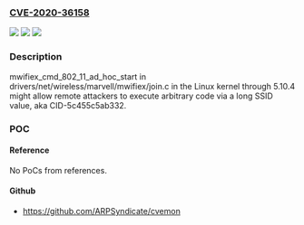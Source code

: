 ### [CVE-2020-36158](https://cve.mitre.org/cgi-bin/cvename.cgi?name=CVE-2020-36158)
![](https://img.shields.io/static/v1?label=Product&message=n%2Fa&color=blue)
![](https://img.shields.io/static/v1?label=Version&message=n%2Fa&color=blue)
![](https://img.shields.io/static/v1?label=Vulnerability&message=n%2Fa&color=brighgreen)

### Description

mwifiex_cmd_802_11_ad_hoc_start in drivers/net/wireless/marvell/mwifiex/join.c in the Linux kernel through 5.10.4 might allow remote attackers to execute arbitrary code via a long SSID value, aka CID-5c455c5ab332.

### POC

#### Reference
No PoCs from references.

#### Github
- https://github.com/ARPSyndicate/cvemon

